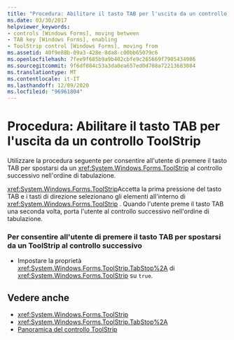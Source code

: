 ```yaml
---
title: "Procedura: Abilitare il tasto TAB per l'uscita da un controllo ToolStrip"
ms.date: 03/30/2017
helpviewer_keywords:
- controls [Windows Forms], moving between
- TAB key [Windows Forms], enabling
- ToolStrip control [Windows Forms], moving from
ms.assetid: 40f9e88b-09a3-428e-8da8-c00bb65079c6
ms.openlocfilehash: 7fee9f685b9a9b402cbfe9c265669f7905434986
ms.sourcegitcommit: 9f6df084c53a3da0ea657ed0d708a72213683084
ms.translationtype: MT
ms.contentlocale: it-IT
ms.lasthandoff: 12/09/2020
ms.locfileid: "96961804"
---
```

# <a name="how-to-enable-the-tab-key-to-move-out-of-a-toolstrip-control"></a>Procedura: Abilitare il tasto TAB per l'uscita da un controllo ToolStrip
Utilizzare la procedura seguente per consentire all'utente di premere il tasto TAB per spostarsi da un <xref:System.Windows.Forms.ToolStrip> al controllo successivo nell'ordine di tabulazione.  
  
 <xref:System.Windows.Forms.ToolStrip>Accetta la prima pressione del tasto TAB e i tasti di direzione selezionano gli elementi all'interno di <xref:System.Windows.Forms.ToolStrip> . Quando l'utente preme il tasto TAB una seconda volta, porta l'utente al controllo successivo nell'ordine di tabulazione.  
  
### <a name="to-enable-the-user-to-press-the-tab-key-to-move-out-of-a-toolstrip-to-the-next-control"></a>Per consentire all'utente di premere il tasto TAB per spostarsi da un ToolStrip al controllo successivo  
  
- Impostare la proprietà <xref:System.Windows.Forms.ToolStrip.TabStop%2A> di <xref:System.Windows.Forms.ToolStrip> su `true`.  
  
## <a name="see-also"></a>Vedere anche

- <xref:System.Windows.Forms.ToolStrip>
- <xref:System.Windows.Forms.ToolStrip.TabStop%2A>
- [Panoramica del controllo ToolStrip](toolstrip-control-overview-windows-forms.md)
